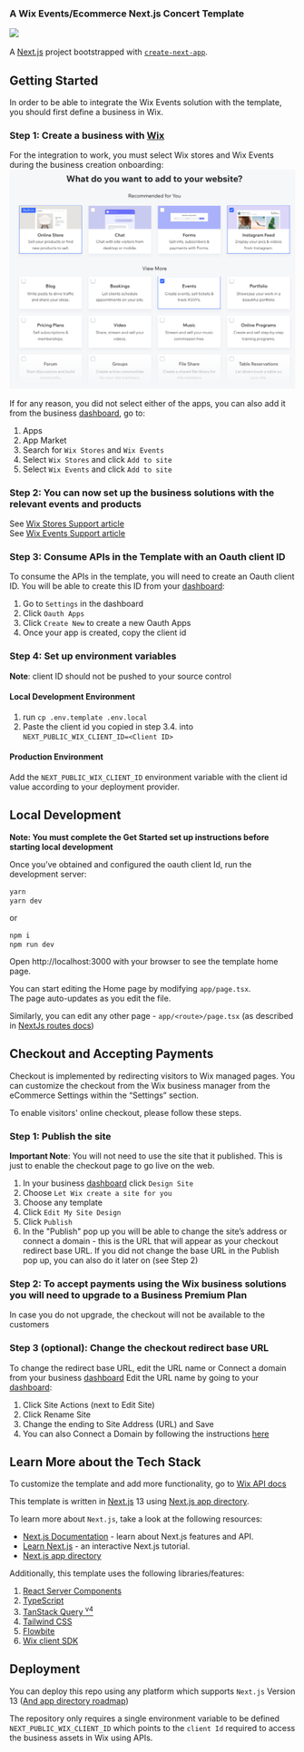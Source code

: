 ### A Wix Events/Ecommerce Next.js Concert Template
![](docs/media/template-showcase.gif)


A [Next.js](https://nextjs.org/) project bootstrapped with [`create-next-app`](https://github.com/vercel/next.js/tree/canary/packages/create-next-app).

## Getting Started

In order to be able to integrate the Wix Events solution with the template, you should first define a business in Wix.


### Step 1: Create a business with [Wix](http://wix.com/intro/main)
For the integration to work, you must select Wix stores and Wix Events during the business creation onboarding:
![](docs/media/business-first-funnel.png)

If for any reason, you did not select either of the apps, you can also add it from the business [dashboard](https://manage.wix.com), go to:
1. Apps
2. App Market
3. Search for `Wix Stores` and `Wix Events`
4. Select `Wix Stores` and click `Add to site`
5. Select `Wix Events` and click `Add to site`

### Step 2: You can now set up the business solutions with the relevant events and products
See [Wix Stores Support article](https://support.wix.com/en/wix-stroes)  
See [Wix Events Support article](https://support.wix.com/en/wix-events)

### Step 3: Consume APIs in the Template with an Oauth client ID
To consume the APIs in the template, you will need to create an Oauth client ID. You will be able to create this ID from your [dashboard](https://manage.wix.com):
1. Go to `Settings` in the dashboard
2. Click `Oauth Apps`
3. Click `Create New` to create a new Oauth Apps
4. Once your app is created, copy the client id

### Step 4: Set up environment variables
**Note**: client ID should not be pushed to your source control

#### Local Development Environment
1. run `cp .env.template .env.local`
2. Paste the client id you copied in step 3.4. into `NEXT_PUBLIC_WIX_CLIENT_ID=<Client ID>`
#### Production Environment
Add the `NEXT_PUBLIC_WIX_CLIENT_ID` environment variable with the client id value according to your deployment provider.

## Local Development
**Note: You must complete the Get Started set up instructions before starting local development**

Once you’ve obtained and configured the oauth client Id, run the development server:
```shell
yarn
yarn dev
```
or
```shell
npm i
npm run dev
```
Open http://localhost:3000 with your browser to see the template home page.

You can start editing the Home page by modifying `app/page.tsx`.<br>
The page auto-updates as you edit the file.

Similarly, you can edit any other page - `app/<route>/page.tsx` (as described in [NextJs routes docs](https://beta.nextjs.org/docs/routing/defining-routes))

## Checkout and Accepting Payments
Checkout is implemented by redirecting visitors to Wix managed pages. You can customize the checkout from the Wix business manager from the eCommerce Settings within the “Settings” section.

To enable visitors' online checkout, please follow these steps.
### Step 1: Publish the site
**Important Note**: You will not need to use the site that it published. This is just to enable the checkout page to go live on the web.

1. In your business [dashboard](https://manage.wix.com) click `Design Site`
2. Choose `Let Wix create a site for you`
3. Choose any template
4. Click `Edit My Site Design`
5. Click `Publish`
6. In the "Publish" pop up you will be able to change the site’s address or connect a domain - this is the URL that will appear as your checkout redirect base URL. If you did not change the base URL in the Publish pop up, you can also do it later on (see Step 2)

### Step 2: To accept payments using the Wix business solutions you will need to upgrade to a Business Premium Plan
In case you do not upgrade, the checkout will not be available to the customers

### Step 3 (optional): Change the checkout redirect base URL
To change the redirect base URL, edit the URL name or Connect a domain from your business [dashboard](https://manage.wix.com)
Edit the URL name by going to your [dashboard](https://manage.wix.com):
1. Click Site Actions (next to Edit Site)
2. Click Rename Site
3. Change the ending to Site Address (URL) and Save
4. You can also Connect a Domain by following the instructions [here](https://support.wix.com/en/article/about-domains)

## Learn More about the Tech Stack
To customize the template and add more functionality, go to [Wix API docs](https://dev.wix.com/api/sdk/introduction)

This template is written in [Next.js](https://nextjs.org/docs) 13 using [Next.js app directory](https://beta.nextjs.org/docs/app-directory-roadmap).

To learn more about `Next.js`, take a look at the following resources:
- [Next.js Documentation](https://nextjs.org/docs) - learn about Next.js features and API.
- [Learn Next.js](https://nextjs.org/learn) - an interactive Next.js tutorial.
- [Next.js app directory](https://beta.nextjs.org/docs/app-directory-roadmap)

Additionally, this template uses the following libraries/features:
1. [React Server Components](https://nextjs.org/docs/advanced-features/react-18/server-components)
2. [TypeScript](https://www.typescriptlang.org/docs/handbook/release-notes/typescript-4-9.html)
3. [TanStack Query <sup>v4</sup>](https://tanstack.com/query/latest)
4. [Tailwind CSS](https://tailwindcss.com/)
5. [Flowbite](https://flowbite.com/)
6. [Wix client SDK](https://dev.wix.com/api/sdk/introduction)

## Deployment
You can deploy this repo using any platform which supports `Next.js` Version 13 ([And app directory roadmap](https://beta.nextjs.org/docs/app-directory-roadmap))

The repository only requires a single environment variable to be defined `NEXT_PUBLIC_WIX_CLIENT_ID` which points to the `client Id` required to access the business assets in Wix using APIs.

